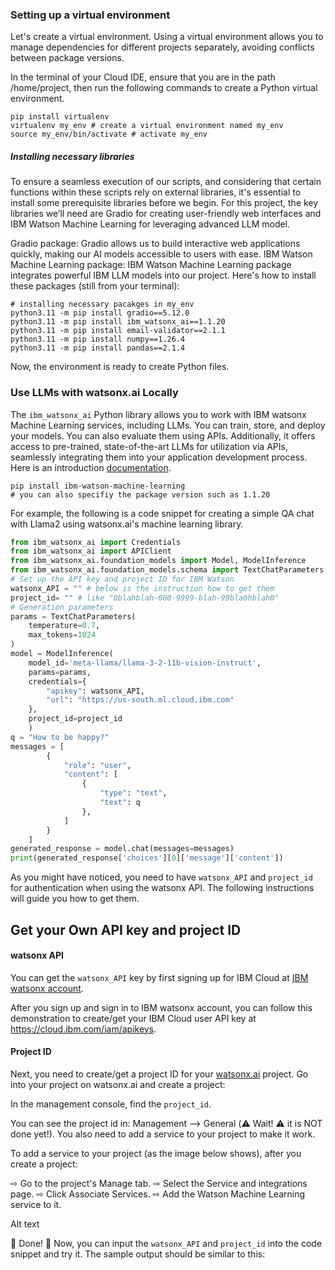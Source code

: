### Setting up a virtual environment
Let's create a virtual environment. Using a virtual environment allows you to manage dependencies for different projects separately, avoiding conflicts between package versions.

In the terminal of your Cloud IDE, ensure that you are in the path /home/project, then run the following commands to create a Python virtual environment.

```
pip install virtualenv 
virtualenv my_env # create a virtual environment named my_env
source my_env/bin/activate # activate my_env
```

##### Installing necessary libraries
To ensure a seamless execution of our scripts, and considering that certain functions within these scripts rely on external libraries, it's essential to install some prerequisite libraries before we begin. For this project, the key libraries we’ll need are Gradio for creating user-friendly web interfaces and IBM Watson Machine Learning for leveraging advanced LLM model.

Gradio package: Gradio allows us to build interactive web applications quickly, making our AI models accessible to users with ease.
IBM Watson Machine Learning package: IBM Watson Machine Learning package integrates powerful IBM LLM models into our project.
Here's how to install these packages (still from your terminal):
```
# installing necessary pacakges in my_env
python3.11 -m pip install gradio==5.12.0 
python3.11 -m pip install ibm_watsonx_ai==1.1.20
python3.11 -m pip install email-validator==2.1.1 
python3.11 -m pip install numpy==1.26.4 
python3.11 -m pip install pandas==2.1.4
```

Now, the environment is ready to create Python files.

### Use LLMs with watsonx.ai Locally
The `ibm_watsonx_ai` Python library allows you to work with IBM watsonx Machine Learning services, including LLMs. You can train, store, and deploy your models. You can also evaluate them using APIs. Additionally, it offers access to pre-trained, state-of-the-art LLMs for utilization via APIs, seamlessly integrating them into your application development process. Here is an introduction [documentation](https://ibm.github.io/watson-machine-learning-sdk/index.html).

```
pip install ibm-watson-machine-learning 
# you can also specifiy the package version such as 1.1.20
```

For example, the following is a code snippet for creating a simple QA chat with Llama2 using watsonx.ai's machine learning library.

```py
from ibm_watsonx_ai import Credentials
from ibm_watsonx_ai import APIClient
from ibm_watsonx_ai.foundation_models import Model, ModelInference
from ibm_watsonx_ai.foundation_models.schema import TextChatParameters
# Set up the API key and project ID for IBM Watson 
watsonx_API = "" # below is the instruction how to get them
project_id= "" # like "0blahblah-000-9999-blah-99bla0hblah0"
# Generation parameters
params = TextChatParameters(
    temperature=0.7,
    max_tokens=1024
)
model = ModelInference(
    model_id='meta-llama/llama-3-2-11b-vision-instruct', 
    params=params,
    credentials={
        "apikey": watsonx_API,
        "url": "https://us-south.ml.cloud.ibm.com"
    },
    project_id=project_id
    )
q = "How to be happy?"
messages = [
        {
            "role": "user",
            "content": [
                {
                    "type": "text",
                    "text": q
                },
            ]
        }
    ]
generated_response = model.chat(messages=messages)
print(generated_response['choices'][0]['message']['content'])
```

As you might have noticed, you need to have `watsonx_API` and `project_id` for authentication when using the watsonx API. The following instructions will guide you how to get them.

## Get your Own API key and project ID
#### watsonx API
You can get the `watsonx_API` key by first signing up for IBM Cloud at [IBM watsonx account](https://dataplatform.cloud.ibm.com/registration/stepone?utm_source=skills_network&utm_content=000026UJ&utm_id=NA-SkillsNetwork-Medium-WatsonXBlog-2023-09-15&context=wx&apps=all%3Futm_source%3Dskills_network&utm_term=10006555&utm_medium=in_blog_link&utm_source_platform=medium).

After you sign up and sign in to IBM watsonx account, you can follow this demonstration to create/get your IBM Cloud user API key at https://cloud.ibm.com/iam/apikeys.

#### Project ID
Next, you need to create/get a project ID for your [watsonx.ai](https://dataplatform.cloud.ibm.com/registration/stepone?utm_source=skills_network&utm_content=000026UJ&utm_id=NA-SkillsNetwork-Medium-WatsonXBlog-2023-09-15&context=wx&apps=all%3Futm_source%3Dskills_network&utm_term=10006555&utm_medium=in_blog_link&utm_source_platform=medium) project. Go into your project on watsonx.ai and create a project:

In the management console, find the `project_id`.

You can see the project id in:
Management –> General
(⚠️ Wait! ⚠️ it is NOT done yet!). You also need to add a service to your project to make it work.

To add a service to your project (as the image below shows), after you create a project:

⇨ Go to the project's Manage tab.
⇨ Select the Service and integrations page.
⇨ Click Associate Services.
⇨ Add the Watson Machine Learning service to it.

Alt text


🎉 Done! 🎉
Now, you can input the `watsonx_API` and `project_id` into the code snippet and try it. The sample output should be similar to this: